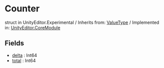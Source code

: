 # Counter
struct in UnityEditor.Experimental
 / Inherits from: <a href="https://docs.unity3d.com/6000.0/Documentation/ScriptReference/ValueType.html" target="_blank">ValueType</a> / Implemented in: <a href="https://docs.unity3d.com/6000.0/Documentation/ScriptReference/UnityEditor.CoreModule.html" target="_blank">UnityEditor.CoreModule</a>
## Fields
- <a href="https://docs.unity3d.com/6000.0/Documentation/ScriptReference/Counter-delta.html" target="_blank">delta</a> : Int64
- <a href="https://docs.unity3d.com/6000.0/Documentation/ScriptReference/Counter-total.html" target="_blank">total</a> : Int64
